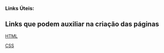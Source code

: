 ### Links Úteis:

## Links que podem auxiliar na criação das páginas

[HTML](https://www.w3schools.com/html)

[CSS](https://www.w3schools.com/css)